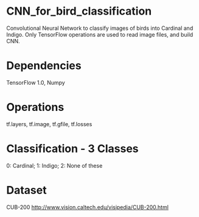 # CNN_for_bird_classification
Convolutional Neural Network to classify images of birds into Cardinal and Indigo. Only TensorFlow operations are used to read image files, and build CNN.
# Dependencies
TensorFlow 1.0, Numpy
# Operations
tf.layers, tf.image, tf.gfile, tf.losses
# Classification - 3 Classes
0: Cardinal; 1: Indigo; 2: None of these
# Dataset
CUB-200 http://www.vision.caltech.edu/visipedia/CUB-200.html
